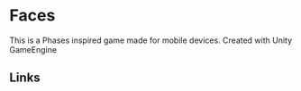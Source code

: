 <h1>Faces</h1>
This is a Phases inspired game made for mobile devices. 
Created with Unity GameEngine


<h2>  Links</h2>
